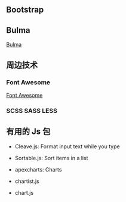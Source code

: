 
## Bootstrap

## Bulma

[Bulma](https://bulma.io/)

## 周边技术

### Font Awesome

[Font Awesome](https://fontawesome.com/)

### SCSS SASS LESS

## 有用的 Js 包

* Cleave.js: Format input text while you type
* Sortable.js: Sort items in a list

* apexcharts: Charts
* chartist.js
* chart.js
